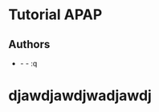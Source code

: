 # Tutorial APAP

## Authors

- **<Nama Lengkap di SIAK-NG>** - _<NPM>_ - _<Kelas>_
  :q

# djawdjawdjwadjawdj
